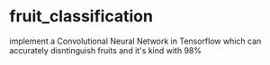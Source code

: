 # fruit_classification
implement a Convolutional Neural Network in Tensorflow which can accurately disntinguish fruits and it's kind with 98%
